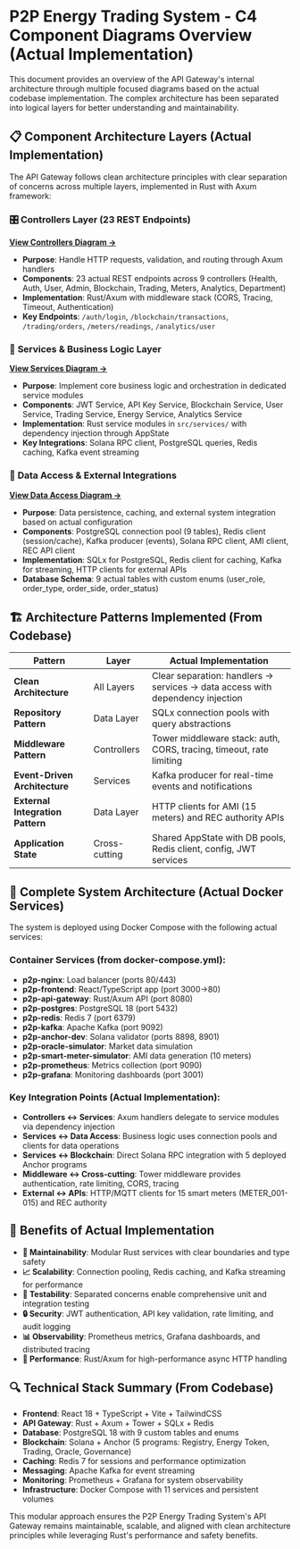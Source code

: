 # P2P Energy Trading System - C4 Component Diagrams Overview (Actual Implementation)

This document provides an overview of the API Gateway's internal architecture through multiple focused diagrams based on the actual codebase implementation. The complex architecture has been separated into logical layers for better understanding and maintainability.

## 📋 Component Architecture Layers (Actual Implementation)

The API Gateway follows clean architecture principles with clear separation of concerns across multiple layers, implemented in Rust with Axum framework:

### 🎛️ **Controllers Layer (23 REST Endpoints)**
**[View Controllers Diagram →](c4-component-controllers.md)**

- **Purpose**: Handle HTTP requests, validation, and routing through Axum handlers
- **Components**: 23 actual REST endpoints across 9 controllers (Health, Auth, User, Admin, Blockchain, Trading, Meters, Analytics, Department)
- **Implementation**: Rust/Axum with middleware stack (CORS, Tracing, Timeout, Authentication)
- **Key Endpoints**: `/auth/login`, `/blockchain/transactions`, `/trading/orders`, `/meters/readings`, `/analytics/user`

### 🧠 **Services & Business Logic Layer**  
**[View Services Diagram →](c4-component-services.md)**

- **Purpose**: Implement core business logic and orchestration in dedicated service modules
- **Components**: JWT Service, API Key Service, Blockchain Service, User Service, Trading Service, Energy Service, Analytics Service
- **Implementation**: Rust service modules in `src/services/` with dependency injection through AppState
- **Key Integrations**: Solana RPC client, PostgreSQL queries, Redis caching, Kafka event streaming

### 💾 **Data Access & External Integrations**
**[View Data Access Diagram →](c4-component-data.md)**

- **Purpose**: Data persistence, caching, and external system integration based on actual configuration
- **Components**: PostgreSQL connection pool (9 tables), Redis client (session/cache), Kafka producer (events), Solana RPC client, AMI client, REC API client  
- **Implementation**: SQLx for PostgreSQL, Redis client for caching, Kafka for streaming, HTTP clients for external APIs
- **Database Schema**: 9 actual tables with custom enums (user_role, order_type, order_side, order_status)

## 🏗️ **Architecture Patterns Implemented (From Codebase)**

| Pattern | Layer | Actual Implementation |
|---------|-------|----------------------|
| **Clean Architecture** | All Layers | Clear separation: handlers → services → data access with dependency injection |
| **Repository Pattern** | Data Layer | SQLx connection pools with query abstractions |
| **Middleware Pattern** | Controllers | Tower middleware stack: auth, CORS, tracing, timeout, rate limiting |
| **Event-Driven Architecture** | Services | Kafka producer for real-time events and notifications |
| **External Integration Pattern** | Data Layer | HTTP clients for AMI (15 meters) and REC authority APIs |
| **Application State** | Cross-cutting | Shared AppState with DB pools, Redis client, config, JWT services |

## 🔗 **Complete System Architecture (Actual Docker Services)**

The system is deployed using Docker Compose with the following actual services:

### **Container Services (from docker-compose.yml):**
- **p2p-nginx**: Load balancer (ports 80/443)
- **p2p-frontend**: React/TypeScript app (port 3000→80)  
- **p2p-api-gateway**: Rust/Axum API (port 8080)
- **p2p-postgres**: PostgreSQL 18 (port 5432)
- **p2p-redis**: Redis 7 (port 6379)
- **p2p-kafka**: Apache Kafka (port 9092)
- **p2p-anchor-dev**: Solana validator (ports 8898, 8901)
- **p2p-oracle-simulator**: Market data simulation
- **p2p-smart-meter-simulator**: AMI data generation (10 meters)
- **p2p-prometheus**: Metrics collection (port 9090)
- **p2p-grafana**: Monitoring dashboards (port 3001)

### **Key Integration Points (Actual Implementation):**

- **Controllers ↔ Services**: Axum handlers delegate to service modules via dependency injection
- **Services ↔ Data Access**: Business logic uses connection pools and clients for data operations
- **Services ↔ Blockchain**: Direct Solana RPC integration with 5 deployed Anchor programs
- **Middleware ↔ Cross-cutting**: Tower middleware provides authentication, rate limiting, CORS, tracing
- **External ↔ APIs**: HTTP/MQTT clients for 15 smart meters (METER_001-015) and REC authority

## 🎯 **Benefits of Actual Implementation**

- **🔧 Maintainability**: Modular Rust services with clear boundaries and type safety
- **📈 Scalability**: Connection pooling, Redis caching, and Kafka streaming for performance
- **🧪 Testability**: Separated concerns enable comprehensive unit and integration testing
- **🔒 Security**: JWT authentication, API key validation, rate limiting, and audit logging
- **📊 Observability**: Prometheus metrics, Grafana dashboards, and distributed tracing
- **🚀 Performance**: Rust/Axum for high-performance async HTTP handling

## 🔍 **Technical Stack Summary (From Codebase)**

- **Frontend**: React 18 + TypeScript + Vite + TailwindCSS
- **API Gateway**: Rust + Axum + Tower + SQLx + Redis
- **Database**: PostgreSQL 18 with 9 custom tables and enums
- **Blockchain**: Solana + Anchor (5 programs: Registry, Energy Token, Trading, Oracle, Governance)
- **Caching**: Redis 7 for sessions and performance optimization
- **Messaging**: Apache Kafka for event streaming
- **Monitoring**: Prometheus + Grafana for system observability
- **Infrastructure**: Docker Compose with 11 services and persistent volumes

This modular approach ensures the P2P Energy Trading System's API Gateway remains maintainable, scalable, and aligned with clean architecture principles while leveraging Rust's performance and safety benefits.